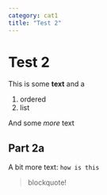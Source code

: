 ```yaml
---
category: cat1
title: "Test 2"
---
```

# Test 2
This is some **text**
and a
1. ordered
1. list

And some _more_ text

## Part 2a
A bit more text: `how is this`

> blockquote!

